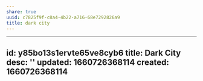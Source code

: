 ```yaml
---
share: true
uuid: c7825f9f-c8a4-4b22-a716-68e7292826a9
title: dark city
---
```

---
id: y85bo13s1ervte65ve8cyb6
title: Dark City
desc: ''
updated: 1660726368114
created: 1660726368114
---